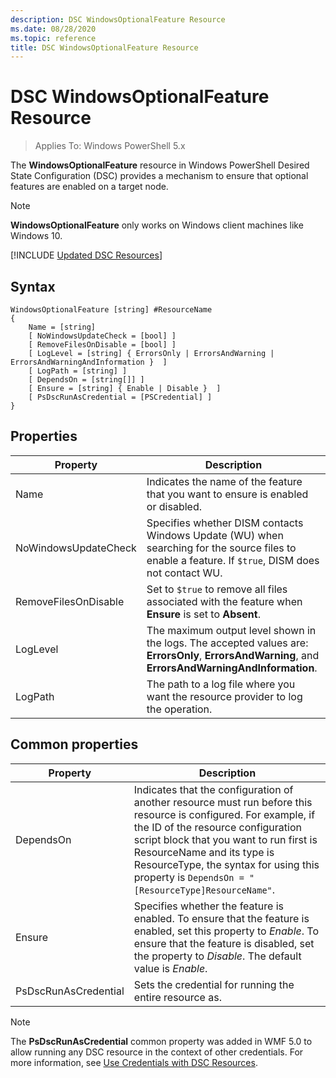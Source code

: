 ```yaml
---
description: DSC WindowsOptionalFeature Resource
ms.date: 08/28/2020
ms.topic: reference
title: DSC WindowsOptionalFeature Resource
---
```

# DSC WindowsOptionalFeature Resource

> Applies To: Windows PowerShell 5.x

The **WindowsOptionalFeature** resource in Windows PowerShell Desired State Configuration (DSC)
provides a mechanism to ensure that optional features are enabled on a target node.

> [!NOTE]
> **WindowsOptionalFeature** only works on Windows client machines like Windows 10.

[!INCLUDE [Updated DSC Resources](../../../../../includes/dsc-resources.md)]

## Syntax

```Syntax
WindowsOptionalFeature [string] #ResourceName
{
    Name = [string]
    [ NoWindowsUpdateCheck = [bool] ]
    [ RemoveFilesOnDisable = [bool] ]
    [ LogLevel = [string] { ErrorsOnly | ErrorsAndWarning | ErrorsAndWarningAndInformation }  ]
    [ LogPath = [string] ]
    [ DependsOn = [string[]] ]
    [ Ensure = [string] { Enable | Disable }  ]
    [ PsDscRunAsCredential = [PSCredential] ]
}
```

## Properties

|Property |Description |
|---|---|
|Name |Indicates the name of the feature that you want to ensure is enabled or disabled. |
|NoWindowsUpdateCheck |Specifies whether DISM contacts Windows Update (WU) when searching for the source files to enable a feature. If `$true`, DISM does not contact WU. |
|RemoveFilesOnDisable |Set to `$true` to remove all files associated with the feature when **Ensure** is set to **Absent**. |
|LogLevel |The maximum output level shown in the logs. The accepted values are: **ErrorsOnly**, **ErrorsAndWarning**, and **ErrorsAndWarningAndInformation**. |
|LogPath |The path to a log file where you want the resource provider to log the operation. |

## Common properties

|Property |Description |
|---|---|
|DependsOn |Indicates that the configuration of another resource must run before this resource is configured. For example, if the ID of the resource configuration script block that you want to run first is ResourceName and its type is ResourceType, the syntax for using this property is `DependsOn = "[ResourceType]ResourceName"`. |
|Ensure |Specifies whether the feature is enabled. To ensure that the feature is enabled, set this property to _Enable_. To ensure that the feature is disabled, set the property to _Disable_. The default value is _Enable_. |
|PsDscRunAsCredential |Sets the credential for running the entire resource as. |

> [!NOTE]
> The **PsDscRunAsCredential** common property was added in WMF 5.0 to allow running any DSC
> resource in the context of other credentials. For more information, see [Use Credentials with DSC Resources](../../../configurations/runasuser.md).
